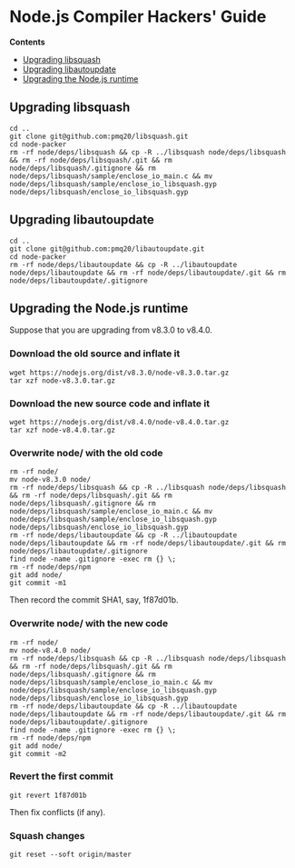 # Node.js Compiler Hackers' Guide

**Contents**

* [Upgrading libsquash](#upgrading-libsquash)
* [Upgrading libautoupdate](#upgrading-libautoupdate)
* [Upgrading the Node.js runtime](#upgrading-the-nodejs-runtime)

## Upgrading libsquash

    cd ..
    git clone git@github.com:pmq20/libsquash.git
    cd node-packer
    rm -rf node/deps/libsquash && cp -R ../libsquash node/deps/libsquash && rm -rf node/deps/libsquash/.git && rm node/deps/libsquash/.gitignore && rm node/deps/libsquash/sample/enclose_io_main.c && mv node/deps/libsquash/sample/enclose_io_libsquash.gyp node/deps/libsquash/enclose_io_libsquash.gyp

## Upgrading libautoupdate

    cd ..
    git clone git@github.com:pmq20/libautoupdate.git
    cd node-packer
    rm -rf node/deps/libautoupdate && cp -R ../libautoupdate node/deps/libautoupdate && rm -rf node/deps/libautoupdate/.git && rm node/deps/libautoupdate/.gitignore

## Upgrading the Node.js runtime

Suppose that you are upgrading from v8.3.0 to v8.4.0.

### Download the old source and inflate it

    wget https://nodejs.org/dist/v8.3.0/node-v8.3.0.tar.gz
    tar xzf node-v8.3.0.tar.gz
    
### Download the new source code and inflate it

    wget https://nodejs.org/dist/v8.4.0/node-v8.4.0.tar.gz
    tar xzf node-v8.4.0.tar.gz

### Overwrite node/ with the old code

    rm -rf node/
    mv node-v8.3.0 node/
    rm -rf node/deps/libsquash && cp -R ../libsquash node/deps/libsquash && rm -rf node/deps/libsquash/.git && rm node/deps/libsquash/.gitignore && rm node/deps/libsquash/sample/enclose_io_main.c && mv node/deps/libsquash/sample/enclose_io_libsquash.gyp node/deps/libsquash/enclose_io_libsquash.gyp
    rm -rf node/deps/libautoupdate && cp -R ../libautoupdate node/deps/libautoupdate && rm -rf node/deps/libautoupdate/.git && rm node/deps/libautoupdate/.gitignore
    find node -name .gitignore -exec rm {} \;
    rm -rf node/deps/npm
    git add node/
    git commit -m1

Then record the commit SHA1, say, 1f87d01b.

### Overwrite node/ with the new code

    rm -rf node/
    mv node-v8.4.0 node/
    rm -rf node/deps/libsquash && cp -R ../libsquash node/deps/libsquash && rm -rf node/deps/libsquash/.git && rm node/deps/libsquash/.gitignore && rm node/deps/libsquash/sample/enclose_io_main.c && mv node/deps/libsquash/sample/enclose_io_libsquash.gyp node/deps/libsquash/enclose_io_libsquash.gyp
    rm -rf node/deps/libautoupdate && cp -R ../libautoupdate node/deps/libautoupdate && rm -rf node/deps/libautoupdate/.git && rm node/deps/libautoupdate/.gitignore
    find node -name .gitignore -exec rm {} \;
    rm -rf node/deps/npm
    git add node/
    git commit -m2

### Revert the first commit

    git revert 1f87d01b

Then fix conflicts (if any).

### Squash changes

    git reset --soft origin/master
